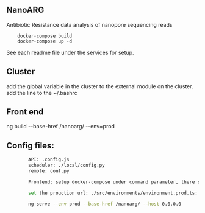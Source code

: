 ## NanoARG
Antibiotic Resistance data analysis of nanopore sequencing reads

        docker-compose build
        docker-compose up -d

See each readme file under the services for setup.

## Cluster
add the global variable in the cluster to the external module on the cluster.
add the line to the ~/.bashrc


## Front end

ng build --base-href /nanoarg/ --env=prod

<!-- export PYTHONPATH=$PYTHONPATH:/groups/metastorm_cscee/nanoARG/backend/scheduler/remote/ -->
<!-- Use 27857 as port for frontend -->

## Config files:
```bash
        API: .config.js
        scheduler: ./local/config.py
        remote: conf.py

```
```bash
        Frontend: setup docker-compose under command parameter, there setup the prod or dev environment as well as the url. This will run angular (ideally build the package). 

        set the prouction url: ./src/environments/environment.prod.ts: api_url set as the url defined in the server (bench2.cs.vt/nanoarg/api/)

        ng serve --env prod --base-href /nanoarg/ --host 0.0.0.0
```